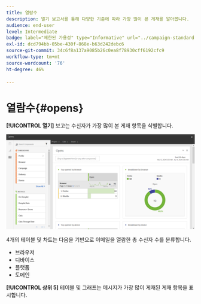 ```yaml
---
title: 열람수
description: 열기 보고서를 통해 다양한 기준에 따라 가장 많이 본 게재를 알아봅니다.
audience: end-user
level: Intermediate
badge: label="제한된 가용성" type="Informative" url="../campaign-standard-migration-home.md" tooltip="마이그레이션된 사용자 Campaign Standard으로 제한됨"
exl-id: dcd794bb-05be-430f-868e-b63d242debc6
source-git-commit: 34c6f8a137a9085b26c0ea8f78930cff6192cfc9
workflow-type: tm+mt
source-wordcount: '76'
ht-degree: 46%

---
```


# 열람수{#opens}

**[!UICONTROL 열기]** 보고는 수신자가 가장 많이 본 게재 항목을 식별합니다.

![](assets/delivery_reports_opens.png)

4개의 테이블 및 차트는 다음을 기반으로 이메일을 열람한 총 수신자 수를 분류합니다.

* 브라우저
* 디바이스
* 플랫폼
* 도메인

**[!UICONTROL 상위 5]** 테이블 및 그래프는 메시지가 가장 많이 게재된 게재 항목을 표시합니다.
